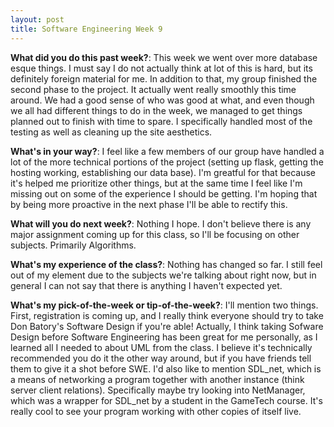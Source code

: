 ```yaml
---
layout: post
title: Software Engineering Week 9
---
```



**What did you do this past week?**: This week we went over more database esque things. I must say I do not actually think at lot of this is hard, but its definitely foreign material for me. In addition to that, my group finished the second phase to the project. It actually went really smoothly this time around. We had a good sense of who was good at what, and even though we all had different things to do in the week, we managed to get things planned out to finish with time to spare. I specifically handled most of the testing as well as cleaning up the site aesthetics. 

**What's in your way?**: I feel like a few members of our group have handled a lot of the more technical portions of the project (setting up flask, getting the hosting working, establishing our data base). I'm greatful for that because it's helped me prioritize other things, but at the same time I feel like I'm missing out on some of the experience I should be getting. I'm hoping that by being more proactive in the next phase I'll be able to rectify this.

**What will you do next week?**: Nothing I hope. I don't believe there is any major assignment coming up for this class, so I'll be focusing on other subjects. Primarily Algorithms.

**What's my experience of the class?**: Nothing has changed so far. I still feel out of my element due to the subjects we're talking about right now, but in general I can not say that there is anything I haven't expected yet. 

**What's my pick-of-the-week or tip-of-the-week?**: I'll mention two things. First, registration is coming up, and I really think everyone should try to take Don Batory's Software Design if you're able! Actually, I think taking Sofware Design before Software Engineering has been great for me personally, as I learned all I needed to about UML from the class. I believe it's technically recommended you do it the other way around, but if you have friends tell them to give it a shot before SWE. I'd also like to mention SDL_net, which is a means of networking a program together with another instance (think server client relations). Specifically maybe try looking into NetManager, which was a wrapper for SDL_net by a student in the GameTech course. It's really cool to see your program working with other copies of itself live.

